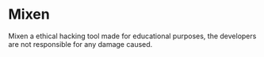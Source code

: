 # Mixen
Mixen a ethical hacking tool made for educational purposes, the developers are not responsible for any damage caused.
